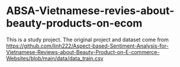 # ABSA-Vietnamese-revies-about-beauty-products-on-ecom
This is a study project. The original project and dataset come from https://github.com/linh222/Aspect-based-Sentiment-Analysis-for-Vietnamese-Reviews-about-Beauty-Product-on-E-commerce-Websites/blob/main/data/data_train.csv
